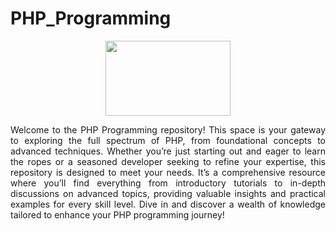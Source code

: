 # PHP_Programming
<div align="center">
<img src="Assets/php-programming.png" width="200" height="120">
</div>
<p align="justify">Welcome to the PHP Programming repository! This space is your gateway to exploring the full spectrum of PHP, from foundational concepts to advanced techniques. Whether you’re just starting out and eager to learn the ropes or a seasoned developer seeking to refine your expertise, this repository is designed to meet your needs. It’s a comprehensive resource where you’ll find everything from introductory tutorials to in-depth discussions on advanced topics, providing valuable insights and practical examples for every skill level. Dive in and discover a wealth of knowledge tailored to enhance your PHP programming journey!</p>
